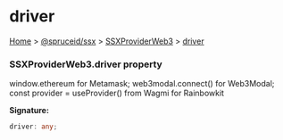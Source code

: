 # driver

[Home](https://github.com/spruceid/ssx/blob/main/documentation/reference/ssx-sdk/index.md) > [@spruceid/ssx](../) > [SSXProviderWeb3](./) > [driver](ssx.ssxproviderweb3.driver.md)

### SSXProviderWeb3.driver property

window.ethereum for Metamask; web3modal.connect() for Web3Modal; const provider = useProvider() from Wagmi for Rainbowkit

**Signature:**

```typescript
driver: any;
```
